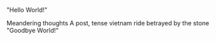 "Hello World!"






Meandering thoughts
A post, tense vietnam ride
betrayed by the stone
"Goodbye World!"
